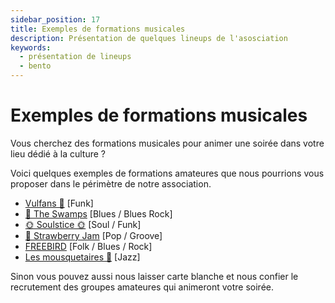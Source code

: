 ```yaml
---
sidebar_position: 17
title: Exemples de formations musicales 
description: Présentation de quelques lineups de l'asosciation
keywords:
  - présentation de lineups
  - bento
---
```


# Exemples de formations musicales

Vous cherchez des formations musicales pour animer une soirée dans votre lieu dédié à la culture ?

Voici quelques exemples de formations amateures que nous pourrions vous proposer dans le périmètre de notre association.

- [Vulfans 🎸](https://bento.me/vulfans) [Funk]
- [💙 The Swamps](https://bento.me/the-swamps-band) [Blues / Blues Rock]
- [🌞 Soulstice 🌞](https://bento.me/soulstice-band)  [Soul / Funk]
- [🍓 Strawberry Jam](https://bento.me/strawberry-jam-band) [Pop / Groove]
- [FREEBIRD](https://bento.me/freebird) [Folk / Blues / Rock]
- [Les mousquetaires 🎷](https://bento.me/mousquetaires-jazz) [Jazz]

Sinon vous pouvez aussi nous laisser carte blanche et nous confier le recrutement des groupes amateures qui animeront votre soirée.
